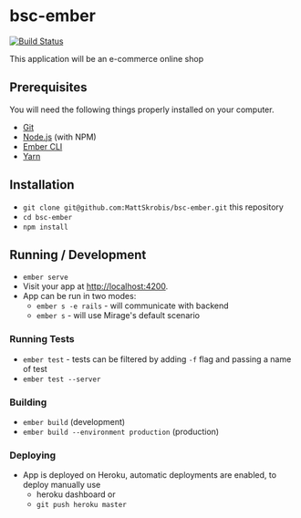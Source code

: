 # bsc-ember

[![Build Status](https://travis-ci.org/MattSkrobis/bsc-ember.svg?branch=master)](https://travis-ci.org/MattSkrobis/bsc-ember)

This application will be an e-commerce online shop

## Prerequisites

You will need the following things properly installed on your computer.

* [Git](https://git-scm.com/)
* [Node.js](https://nodejs.org/) (with NPM)
* [Ember CLI](https://ember-cli.com/)
* [Yarn](https://yarnpkg.com/en/)

## Installation

* `git clone git@github.com:MattSkrobis/bsc-ember.git` this repository
* `cd bsc-ember`
* `npm install`

## Running / Development

* `ember serve`
* Visit your app at [http://localhost:4200](http://localhost:4200).
* App can be run in two modes: 
  - `ember s -e rails` - will communicate with backend
  - `ember s` - will use Mirage's default scenario

### Running Tests

* `ember test` - tests can be filtered by adding `-f` flag and passing a name of test
* `ember test --server`

### Building

* `ember build` (development)
* `ember build --environment production` (production)

### Deploying

* App is deployed on Heroku, automatic deployments are enabled, to deploy manually use
  - heroku dashboard
  or
  - `git push heroku master`
